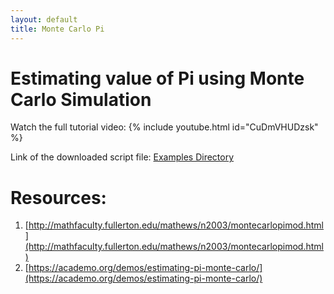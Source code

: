 ```yaml
---
layout: default
title: Monte Carlo Pi
---
```


# Estimating value of Pi using Monte Carlo Simulation
Watch the full tutorial video:
{% include youtube.html id="CuDmVHUDzsk" %}


Link of the downloaded script file: [Examples Directory](https://github.com/mohangiri1/Python/tree/main/examples)

# Resources:
1. [http://mathfaculty.fullerton.edu/mathews/n2003/montecarlopimod.html](http://mathfaculty.fullerton.edu/mathews/n2003/montecarlopimod.html)
2. [https://academo.org/demos/estimating-pi-monte-carlo/](https://academo.org/demos/estimating-pi-monte-carlo/)

